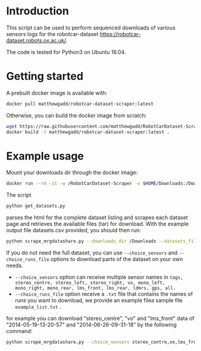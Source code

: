 # Introduction

This script can be used to perform sequenced downloads of various sensors logs for the robotcar-dataset <https://robotcar-dataset.robots.ox.ac.uk/>.

The code is tested for Python3 on Ubuntu 16.04.

# Getting started

A prebuilt docker image is available with:

```bash
docker pull matthewgadd/robotcar-dataset-scraper:latest
```

Otherwise, you can build the docker image from scratch:

```bash
wget https://raw.githubusercontent.com/matthewgadd/RobotCarDataset-Scraper/master/Dockerfile
docker build -t matthewgadd/robotcar-dataset-scraper:latest .
```

# Example usage

Mount your downloads dir through the docker image:

```bash
docker run --rm -it -w /RobotCarDataset-Scraper -v $HOME/Downloads:/Downloads matthewgadd/robotcar-dataset-scraper:latest
```

The script

```bash
python get_datasets.py
```

parses the html for the complete dataset listing and scrapes each dataset page and retrieves the available files (tar) for download. With the example output file datasets.csv provided, you should then run:

```bash
python scrape_mrgdatashare.py --downloads_dir /Downloads --datasets_file datasets.csv --username USERNAME --password PASSWORD
```

If you do not need the full dataset, you can use `--choice_sensors` and `--choice_runs_file` options to download parts of the dataset on your own needs. 

* `--choice_sensors` option can receive multiple sensor names in `tags, stereo_centre, stereo_left, stereo_right, vo, mono_left, mono_right, mono_rear, lms_front, lms_rear, ldmrs, gps, all. `
* `--choice_runs_file` option receive a `.txt` file that contains the names of runs you want to download, we provide an example filea sample file `example_list.txt` .

for example you can download "stereo_centre", "vo" and "lms_front" data of  "2014-05-19-13-20-57" and "2014-06-26-09-31-18" by the following command:

```bash
python scrape_mrgdatashare.py --choice_sensors stereo_centre,vo,lms_front --choice_runs_file example_list.txt --downloads_dir /Downloads --datasets_file datasets.csv --username USERNAME --password PASSWORD
```

